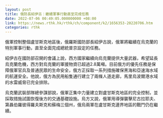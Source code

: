 ```yaml
---
layout: post
title: 俄防長紹伊古：繼續軍事行動直至完成任務
date: 2022-07-06 00:49:05.000000000 +08:00
link: https://news.rthk.hk/rthk/ch/component/k2/1656353-20220706.htm
categories: rthk
---
```


俄軍控制整個盧甘斯克地區後，俄羅斯國防部長紹伊古說，俄軍將繼續在烏克蘭的特別軍事行動，直至全面完成總統普京設定的任務。

紹伊古在國防部召開的會議上說，西方國家繼續向烏克蘭提供大量武器，希望延長烏克蘭危機，西方對烏克蘭的軍援物資已超過2.8萬噸。目前俄方的優先任務是保障俄軍官兵及普通民眾的生命安全，俄方正採取一系列措施確保黑海和亞速海水域的航運安全。他說，俄方為民用船隻通行建立了兩條人道走廊，馬里烏波爾港水域的水雷威脅已完全排除。

烏克蘭武裝部隊總參謀部說，俄軍正集中力量建立對盧甘斯克地區的完全控制，並採取措施試圖恢復後方的交通基礎設施。烏方又說，俄軍用導彈襲擊尼古拉耶夫、第聶伯羅彼得羅夫斯克和蘇梅三個州，俄烏兩軍在盧甘斯克邊界地區的戰鬥仍在繼續。
